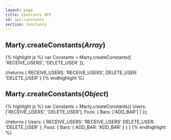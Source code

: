 ```yaml
---
layout: page
title: Constants API
id: api-constants
section: Constants
---
```


<h2 id="createConstantsArray">Marty.createConstants(<i>Array</i>)</h2>

{% highlight js %}
var Constants = Marty.createConstants([
  'RECEIVE_USERS',
  'DELETE_USER'
]);

//returns
{
  RECEIVE_USERS: 'RECEIVE_USERS',
  DELETE_USER: 'DELETE_USER'
}
{% endhighlight %}


<h2 id="createConstantsObj">Marty.createConstants(<i>Object</i>)</h2>

{% highlight js %}
var Constants = Marty.createConstants({
  Users: ['RECEIVE_USERS', 'DELETE_USER'],
  Foos: {
    Bars: ['ADD_BAR']
  }
});

//returns
{
  Users: {
    RECEIVE_USERS: 'RECEIVE_USERS'
    DELETE_USER: 'DELETE_USER'
  },
  Foos: {
    Bars: {
      ADD_BAR: 'ADD_BAR'
    }
  }
}
{% endhighlight %}

